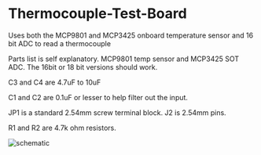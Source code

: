 # Thermocouple-Test-Board
Uses both the MCP9801 and MCP3425 onboard temperature sensor and 16 bit ADC to read a thermocouple

Parts list is self explanatory. MCP9801 temp sensor and MCP3425 SOT ADC. The 16bit or 18 bit versions should work. 

C3 and C4 are 4.7uF to 10uF

C1 and C2 are 0.1uF or lesser to help filter out the input.

JP1 is a standard 2.54mm screw terminal block. J2 is 2.54mm pins.

R1 and R2 are 4.7k ohm resistors.

![schematic](https://github.com/chrissavage2300/Thermocouple-Test-Board/assets/24416184/8acd59b6-994e-437b-89c1-85277e2db2ee)
